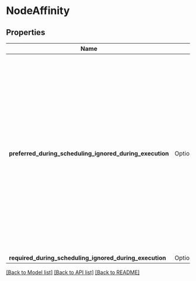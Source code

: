 # NodeAffinity

## Properties

Name | Type | Description | Notes
------------ | ------------- | ------------- | -------------
**preferred_during_scheduling_ignored_during_execution** | Option<[**Vec<crate::models::PreferredSchedulingTerm>**](PreferredSchedulingTerm.md)> | The scheduler will prefer to schedule pods to nodes that satisfy the affinity expressions specified by this field, but it may choose a node that violates one or more of the expressions. The node that is most preferred is the one with the greatest sum of weights, i.e. for each node that meets all of the scheduling requirements (resource request, requiredDuringScheduling affinity expressions, etc.), compute a sum by iterating through the elements of this field and adding \"weight\" to the sum if the node matches the corresponding matchExpressions; the node(s) with the highest sum are the most preferred. | [optional]
**required_during_scheduling_ignored_during_execution** | Option<[**crate::models::NodeSelector**](NodeSelector.md)> |  | [optional]

[[Back to Model list]](../README.md#documentation-for-models) [[Back to API list]](../README.md#documentation-for-api-endpoints) [[Back to README]](../README.md)


